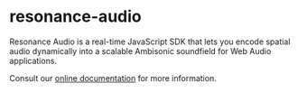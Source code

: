 resonance-audio
===============

Resonance Audio is a real-time JavaScript SDK that lets you encode spatial audio dynamically into a scalable Ambisonic soundfield for Web Audio applications.

Consult our [online documentation](https://devsite.googleplex.com/resonance-audio/develop/web/getting-started) for more information.
